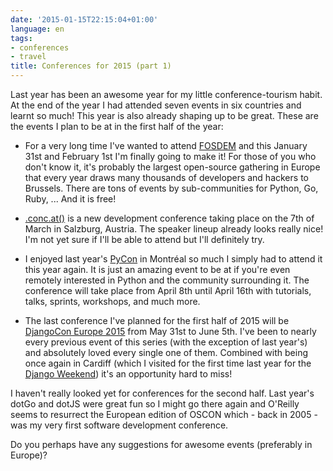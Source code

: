 ```yaml
---
date: '2015-01-15T22:15:04+01:00'
language: en
tags:
- conferences
- travel
title: Conferences for 2015 (part 1)
---
```



Last year has been an awesome year for my little conference-tourism habit. At
the end of the year I had attended seven events in six countries and learnt so
much! This year is also already shaping up to be great. These are the events I
plan to be at in the first half of the year:

* For a very long time I've wanted to attend [FOSDEM][2] and this January 31st
  and February 1st I'm finally going to make it! For those of you who don't know
  it, it's probably the largest open-source gathering in Europe that every year
  draws many thousands of developers and hackers to Brussels. There are tons of
  events by sub-communities for Python, Go, Ruby, ... And it is free!

* [.conc.at()][1] is a new development conference taking place on the 7th of
  March in Salzburg, Austria. The speaker lineup already looks really nice! I'm
  not yet sure if I'll be able to attend but I'll definitely try.

* I enjoyed last year's [PyCon][3] in Montréal so much I simply had to attend it
  this year again. It is just an amazing event to be at if you're even remotely
  interested in Python and the community surrounding it. The conference will
  take place from April 8th until April 16th with tutorials, talks, sprints,
  workshops, and much more.

* The last conference I've planned for the first half of 2015 will be
  [DjangoCon Europe 2015][4] from May 31st to June 5th. I've been to nearly
  every previous event of this series (with the exception of last year's) and
  absolutely loved every single one of them. Combined with being once again in
  Cardiff (which I visited for the first time last year for the
  [Django Weekend][5]) it's an opportunity hard to miss!

I haven't really looked yet for conferences for the second half. Last year's
dotGo and dotJS were great fun so I might go there again and O'Reilly seems to
resurrect the European edition of OSCON which - back in 2005 - was my very first
software development conference.

Do you perhaps have any suggestions for awesome events (preferably in Europe)?


[1]: https://conc.at/

[2]: https://fosdem.org/2015/

[3]: https://us.pycon.org/2015/

[4]: http://2015.djangocon.eu/

[5]: http://zerokspot.com/weblog/2014/02/18/django-weekend-2014/
